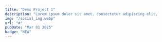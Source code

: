 ```yaml
---
title: "Demo Project 1"
description: "Lorem ipsum dolor sit amet, consectetur adipiscing elit, sed do eiusmod tempor incididunt ut labore et dolore magna aliqua."
img: "/social_img.webp"
url: "#"
pubDate: "Mar 01 2025"
badge: "NEW"
---
```

